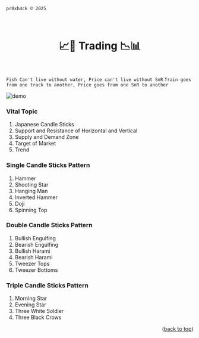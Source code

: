 ```pr0xh4ck © 2025```

<h1 align="center">
  <br>
    📈💸 Trading 📉📊
  <br>
  <br>
</h1>


``` Fish Can't live without water, Price can't live without SnR ```
``` Train goes from one track to another, Price goes from one SnR to another ```

![demo](https://raw.githubusercontent.com/pr0xh4ck/trading/refs/heads/main/Candle%20Strength.png)


### Vital Topic
1. Japanese Candle Sticks
2. Support and Resistance of Horizontal and Vertical
3. Supply and Demand Zone
4. Target of Market
5. Trend


### Single Candle Sticks Pattern
1. Hammer
2. Shooting Star
3. Hanging Man
4. Inverted Hammer
5. Doji
6. Spinning Top


### Double Candle Sticks Pattern
1. Bullish Engulfing
2. Bearish Engulfing
3. Bullish Harami
4. Bearish Harami
5. Tweezer Tops
6. Tweezer Bottoms


### Triple Candle Sticks Pattern
1. Morning Star
2. Evening Star
3. Three White Soldier
4. Three Black Crows




































<p align="right">(<a href="#top">back to top</a>)</p>
